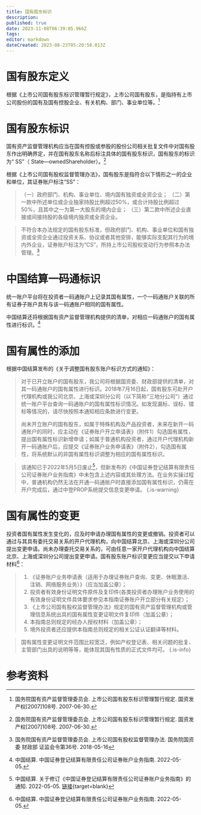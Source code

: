 ```yaml
---
title: 国有股东标识
description: 
published: true
date: 2023-11-08T06:39:05.966Z
tags: 
editor: markdown
dateCreated: 2023-08-23T05:20:58.013Z
---
```


# 国有股东定义
根据《上市公司国有股东标识管理暂行规定》，上市公司国有股东，是指持有上市公司股份的国有及国有控股企业、有关机构、部门、事业单位等。[^1]

# 国有股东标识
国有资产监督管理机构应当在国有控股或参股的股份公司相关批复文件中对国有股东作出明确界定，并在国有股东名称后标注具体的国有股东标识，国有股东的标识为“ SS”（ State—ownedShareholder）。[^1]

根据《上市公司国有股权监督管理办法》，国有股东是指符合以下情形之一的企业和单位，其证券账户标注“SS”：

> （一）政府部门、机构、事业单位、境内国有独资或全资企业；
> （二）第一款中所述单位或企业独家持股比例超过50%，或合计持股比例超过50%，且其中之一为第一大股东的境内企业；
> （三）第二款中所述企业直接或间接持股的各级境内独资或全资企业。

> 不符合本办法规定的国有股东标准，但政府部门、机构、事业单位和国有独资或全资企业通过投资关系、协议或者其他安排，能够实际支配其行为的境内外企业，证券账户标注为“CS”，所持上市公司股权变动行为参照本办法管理。[^2]

# 中国结算一码通标识
统一账户平台将在投资者一码通账户上记录其国有属性，一个一码通账户关联的所有证券子账户具有与该一码通账户相同的国有属性。

中国结算还将根据国有资产监督管理机构提供的清单，对相应一码通账户的国有属性进行标识。[^3]

# 国有属性的添加
根据中国结算发布的《关于调整国有股东账户标识方式的通知》：

> 对于已开立账户的国有股东，我公司将根据国资委、财政部提供的清单，对其一码通账户的国有属性进行标识。2018年7月16日起，国有股东可赴开户代理机构或我公司北京、上海或深圳分公司（以下简称“三地分公司”）通过统一账户平台查询一码通账户的国有属性标识情况。如发现漏标、误标、错标等情况的，请尽快按照本通知相应条款进行变更。
>
> 尚未开立账户的国有股东，如属于特殊机构及产品投资者，未来在新开一码通账户的同时，应主动在《证券账户开立申请表》（附件1）勾选国有属性，提出国有属性标识新增申请；如属于普通机构投资者，通过开户代理机构新开一码通账户后，应提交《证券账户业务申请表》（附件2），勾选国有属性，将系统默认的非国有属性标识调整为相应的国有属性标识。

> 该通知已于2022年5月5日废止[^4]，但新发布的《中国证券登记结算有限责任公司证券账户业务指南》中未包含上述内容或其处理方法。在业务实操过程中，普通机构仍然无法在开通一码通账户时直接添加国有属性标识，仍需在开户完成后，通过中登PROP系统提交信息变更申请。
{.is-warning}

# 国有属性的变更

投资者国有属性发生变化的，应及时申请办理国有属性的变更或撤销。投资者可以通过与其具有委托交易关系的开户代理机构，向中国结算北京、上海或深圳分公司提出变更申请。尚未办理委托交易关系的，可由任意一家开户代理机构向中国结算北京、上海或深圳分公司提出变更申请。国有股东账户标识变更应当提交以下申请材料[^3]：

> 1. 《证券账户业务申请表（适用于办理证券账户查询、变更、休眠激活、注销、网络服务业务）》（应当加盖公章）；
> 2. 投资者有效身份证明文件原件及复印件(各类投资者办理账户业务使用的有效身份证明文件具体要求参见本指南证券账户开立部分有关规定）；
> 3. 《上市公司国有股权监督管理办法》规定的国有资产监督管理机构或管理信息系统出具的国有属性变更证明文件复印件（加盖公章）；
> 4. 本指南总则规定的经办人授权材料（加盖公章）；
> 5. 境外投资者还应提供本指南总则规定的相关公证认证翻译等材料。

> 国有属性变更证明文件范围比较宽泛，例如产权登记表、相关问题的批复、主管部门出具的说明等等，能体现其国有性质的正式文件均可。
{.is-info}



# 参考资料
[^1]: 国务院国有资产监督管理委员会. 上市公司国有股东标识管理暂行规定. 国资发产权[2007]108号. 2007-06-30.
[^2]: 国务院国有资产监督管理委员会. 上市公司国有股权监督管理办法. 国务院国资委 财政部 证监会令第36号. 2018-05-16
[^3]: 中国结算. 中国证券登记结算有限责任公司证券账户业务指南. 2022-05-05.
[^4]: 中国结算. 关于修订《中国证券登记结算有限责任公司证券账户业务指南》的通知. 2022-05-05. [链接](http://www.chinaclear.cn/zdjs/gszb/202205/041f7736a5ec44dab1d9abab7299da10.shtml){target=blank}